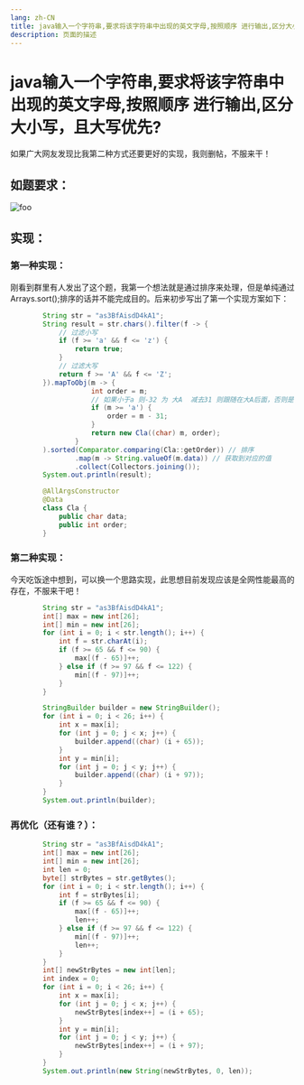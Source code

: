 ```yaml
---
lang: zh-CN
title: java输入一个字符串,要求将该字符串中出现的英文字母,按照顺序 进行输出,区分大小写，且大写优先?
description: 页面的描述
---
```


# java输入一个字符串,要求将该字符串中出现的英文字母,按照顺序 进行输出,区分大小写，且大写优先?

如果广大网友发现比我第二种方式还要更好的实现，我则删帖，不服来干！

## 如题要求：

<img :src="$withBase('images/backend/java/java输入一个字符串,要求将该字符串中出现的英文字母,按照顺序 进行输出,区分大小写，且大写优先/img.png')" alt="foo">

## 实现：

### 第一种实现：
刚看到群里有人发出了这个题，我第一个想法就是通过排序来处理，但是单纯通过Arrays.sort();排序的话并不能完成目的。后来初步写出了第一个实现方案如下：
```java
		String str = "as3BfAisdD4kA1";
		String result = str.chars().filter(f -> {
		    // 过滤小写
		    if (f >= 'a' && f <= 'z') {
		        return true;
		    }
		    // 过滤大写
		    return f >= 'A' && f <= 'Z';
		}).mapToObj(m -> {
		            int order = m;
		            // 如果小于a 则-32 为 大A  减去31 则跟随在大A后面，否则是前面
		            if (m >= 'a') {
		                order = m - 31;
		            }
		            return new Cla((char) m, order);
		        }
		).sorted(Comparator.comparing(Cla::getOrder)) // 排序
		        .map(m -> String.valueOf(m.data)) // 获取到对应的值
		        .collect(Collectors.joining());
		System.out.println(result);

		@AllArgsConstructor
		@Data
		class Cla {
		    public char data;
		    public int order;
		}
```

### 第二种实现：
今天吃饭途中想到，可以换一个思路实现，此思想目前发现应该是全网性能最高的存在，不服来干吧！
```java
        String str = "as3BfAisdD4kA1";
        int[] max = new int[26];
        int[] min = new int[26];
        for (int i = 0; i < str.length(); i++) {
            int f = str.charAt(i);
            if (f >= 65 && f <= 90) {
                max[(f - 65)]++;
            } else if (f >= 97 && f <= 122) {
                min[(f - 97)]++;
            }
        }

        StringBuilder builder = new StringBuilder();
        for (int i = 0; i < 26; i++) {
            int x = max[i];
            for (int j = 0; j < x; j++) {
                builder.append((char) (i + 65));
            }
            int y = min[i];
            for (int j = 0; j < y; j++) {
                builder.append((char) (i + 97));
            }
        }
        System.out.println(builder);
```

### 再优化（还有谁？）：
```java
        String str = "as3BfAisdD4kA1";
        int[] max = new int[26];
        int[] min = new int[26];
        int len = 0;
        byte[] strBytes = str.getBytes();
        for (int i = 0; i < str.length(); i++) {
            int f = strBytes[i];
            if (f >= 65 && f <= 90) {
                max[(f - 65)]++;
                len++;
            } else if (f >= 97 && f <= 122) {
                min[(f - 97)]++;
                len++;
            }
        }
        int[] newStrBytes = new int[len];
        int index = 0;
        for (int i = 0; i < 26; i++) {
            int x = max[i];
            for (int j = 0; j < x; j++) {
                newStrBytes[index++] = (i + 65);
            }
            int y = min[i];
            for (int j = 0; j < y; j++) {
                newStrBytes[index++] = (i + 97);
            }
        }
        System.out.println(new String(newStrBytes, 0, len));
```


<Comment></Comment>
